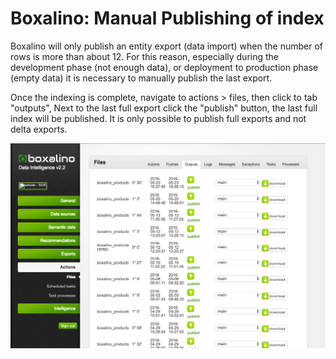 Boxalino: Manual Publishing of index
====================================

Boxalino will only publish an entity export (data import) when the number of rows is more than about 12. For this reason,
especially during the development phase (not enough data), or deployment to production phase (empty data) it is 
necessary to manually publish the last export.
 
Once the indexing is complete, navigate to actions > files, then click to tab "outputs", Next to the last full export 
click the "publish" button, the last full index will be published. It is only possible to publish full exports and not
delta exports.
  
![publish output](img/autocomplete_boxalino_4.png)      
   